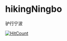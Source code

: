 # hikingNingbo
驴行宁波

[![HitCount](https://hits.dwyl.com/twinfohgj/hikingNingbo.svg?style=flat-square)](http://hits.dwyl.com/twinfohgj/hikingNingbo)
